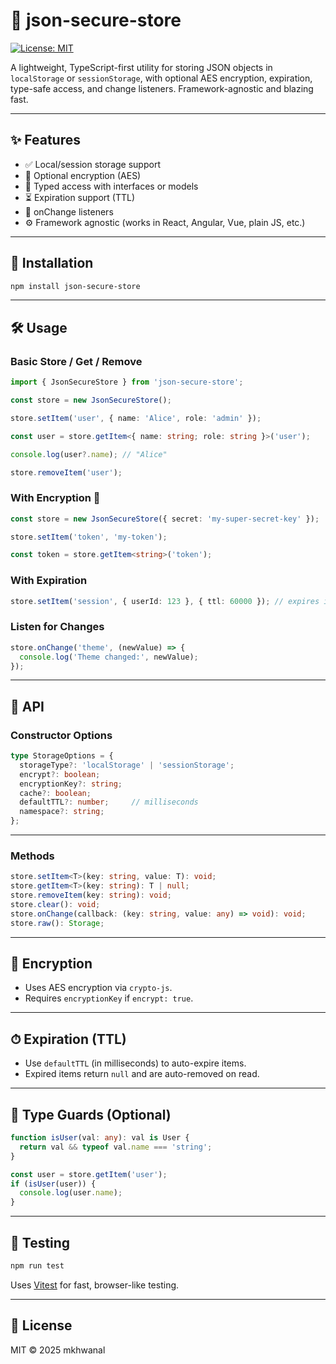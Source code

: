# 🏦 json-secure-store

[![License: MIT](https://img.shields.io/badge/License-MIT-yellow.svg)](https://opensource.org/licenses/MIT)

A lightweight, TypeScript-first utility for storing JSON objects in `localStorage` or `sessionStorage`, with optional AES encryption, expiration, type-safe access, and change listeners. Framework-agnostic and blazing fast.

---

## ✨ Features

- ✅ Local/session storage support
- 🔐 Optional encryption (AES)
- 🧠 Typed access with interfaces or models
- ⏳ Expiration support (TTL)
- 🔄 onChange listeners
- ⚙️ Framework agnostic (works in React, Angular, Vue, plain JS, etc.)

---

## 📅 Installation

```bash
npm install json-secure-store
```

---

## 🛠️ Usage
### Basic Store / Get / Remove

```ts
import { JsonSecureStore } from 'json-secure-store';

const store = new JsonSecureStore();

store.setItem('user', { name: 'Alice', role: 'admin' });

const user = store.getItem<{ name: string; role: string }>('user');

console.log(user?.name); // "Alice"

store.removeItem('user');
```

### With Encryption 🔐

```ts
const store = new JsonSecureStore({ secret: 'my-super-secret-key' });

store.setItem('token', 'my-token');

const token = store.getItem<string>('token');
```

### With Expiration

```ts
store.setItem('session', { userId: 123 }, { ttl: 60000 }); // expires in 60 seconds
```

### Listen for Changes

```ts
store.onChange('theme', (newValue) => {
  console.log('Theme changed:', newValue);
});
```


---

## 🧹 API

### Constructor Options

```ts
type StorageOptions = {
  storageType?: 'localStorage' | 'sessionStorage';
  encrypt?: boolean;
  encryptionKey?: string;
  cache?: boolean;
  defaultTTL?: number;     // milliseconds
  namespace?: string;
};
```

---

### Methods

```ts
store.setItem<T>(key: string, value: T): void;
store.getItem<T>(key: string): T | null;
store.removeItem(key: string): void;
store.clear(): void;
store.onChange(callback: (key: string, value: any) => void): void;
store.raw(): Storage;
```

---

## 🔐 Encryption

- Uses AES encryption via `crypto-js`.
- Requires `encryptionKey` if `encrypt: true`.

---

## ⏱ Expiration (TTL)

- Use `defaultTTL` (in milliseconds) to auto-expire items.
- Expired items return `null` and are auto-removed on read.

---

## 🧠 Type Guards (Optional)

```ts
function isUser(val: any): val is User {
  return val && typeof val.name === 'string';
}

const user = store.getItem('user');
if (isUser(user)) {
  console.log(user.name);
}
```

---

## 🧺 Testing

```bash
npm run test
```

Uses [Vitest](https://vitest.dev/) for fast, browser-like testing.

---

## 🗾 License

MIT © 2025 mkhwanal